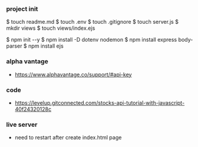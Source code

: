 ### project init
$ touch readme.md
$ touch .env
$ touch .gitignore
$ touch server.js
$ mkdir views
$ touch views/index.ejs

$ npm init --y
$ npm install -D dotenv nodemon
$ npm install express body-parser
$ npm install ejs

### alpha vantage
- https://www.alphavantage.co/support/#api-key

### code
- https://levelup.gitconnected.com/stocks-api-tutorial-with-javascript-40f24320128c

### live server
- need to restart after create index.html page